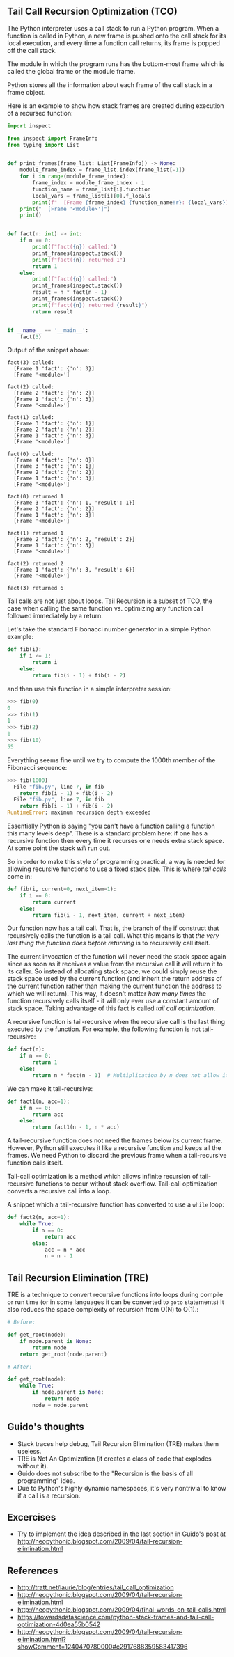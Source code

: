 ## Tail Call Recursion Optimization (TCO)

The Python interpreter uses a call stack to run a Python program. When a
function is called in Python, a new frame is pushed onto the call stack for its
local execution, and every time a function call returns, its frame is popped
off the call stack.

The module in which the program runs has the bottom-most frame which is called
the global frame or the module frame.

Python stores all the information about each frame of the call stack in a frame object.

Here is an example to show how stack frames are created during execution of a recursed
function:

```py
import inspect

from inspect import FrameInfo
from typing import List


def print_frames(frame_list: List[FrameInfo]) -> None:
    module_frame_index = frame_list.index(frame_list[-1])
    for i in range(module_frame_index):
        frame_index = module_frame_index - i
        function_name = frame_list[i].function
        local_vars = frame_list[i][0].f_locals
        print(f"  [Frame {frame_index} {function_name!r}: {local_vars}]")
    print("  [Frame '<module>']")
    print()


def fact(n: int) -> int:
    if n == 0:
        print(f"fact({n}) called:")
        print_frames(inspect.stack())
        print(f"fact({n}) returned 1")
        return 1
    else:
        print(f"fact({n}) called:")
        print_frames(inspect.stack())
        result = n * fact(n - 1)
        print_frames(inspect.stack())
        print(f"fact({n}) returned {result}")
        return result


if __name__ == '__main__':
    fact(3)
```

Output of the snippet above:

```
fact(3) called:
  [Frame 1 'fact': {'n': 3}]
  [Frame '<module>']

fact(2) called:
  [Frame 2 'fact': {'n': 2}]
  [Frame 1 'fact': {'n': 3}]
  [Frame '<module>']

fact(1) called:
  [Frame 3 'fact': {'n': 1}]
  [Frame 2 'fact': {'n': 2}]
  [Frame 1 'fact': {'n': 3}]
  [Frame '<module>']

fact(0) called:
  [Frame 4 'fact': {'n': 0}]
  [Frame 3 'fact': {'n': 1}]
  [Frame 2 'fact': {'n': 2}]
  [Frame 1 'fact': {'n': 3}]
  [Frame '<module>']

fact(0) returned 1
  [Frame 3 'fact': {'n': 1, 'result': 1}]
  [Frame 2 'fact': {'n': 2}]
  [Frame 1 'fact': {'n': 3}]
  [Frame '<module>']

fact(1) returned 1
  [Frame 2 'fact': {'n': 2, 'result': 2}]
  [Frame 1 'fact': {'n': 3}]
  [Frame '<module>']

fact(2) returned 2
  [Frame 1 'fact': {'n': 3, 'result': 6}]
  [Frame '<module>']

fact(3) returned 6
```

Tail calls are not just about loops. Tail Recursion is a subset of TCO, the
case when calling the same function vs. optimizing any function call followed
immediately by a return.


Let's take the standard Fibonacci number generator in a simple Python example:

```py
def fib(i):
    if i <= 1:
        return i
    else:
        return fib(i - 1) + fib(i - 2)
```

and then use this function in a simple interpreter session:

```py
>>> fib(0)
0
>>> fib(1)
1
>>> fib(2)
1
>>> fib(10)
55
```

Everything seems fine until we try to compute the 1000th member of the
Fibonacci sequence:

```py
>>> fib(1000)
  File "fib.py", line 7, in fib
    return fib(i - 1) + fib(i - 2)
  File "fib.py", line 7, in fib
    return fib(i - 1) + fib(i - 2)
RuntimeError: maximum recursion depth exceeded
```

Essentially Python is saying "you can't have a function calling a function this
many levels deep". There is a standard problem here: if one has a recursive
function then every time it recurses one needs extra stack space. At some point
the stack *will* run out.

So in order to make this style of programming practical, a way is needed for
allowing recursive functions to use a fixed stack size. This is where *tail
calls* come in:

```py
def fib(i, current=0, next_item=1):
    if i == 0:
        return current
    else:
        return fib(i - 1, next_item, current + next_item)
```

Our function now has a tail call. That is, the branch of the if construct that
recursively calls the function is a tail call. What this means is that *the very
last thing the function does before returning* is to recursively call itself.

The current invocation of the function will never need the stack space again
since as soon as it receives a value from the recursive call it will return it
to its caller. So instead of allocating stack space, we could simply reuse the
stack space used by the current function (and inherit the return address of the
current function rather than making the current function the address to which we
will return). This way, it doesn't matter *how many times* the function
recursively calls itself - it will only ever use a constant amount of stack
space. Taking advantage of this fact is called *tail call optimization*.

A recursive function is tail-recursive when the recursive call is the last thing
executed by the function. For example, the following function is not tail-recursive:

```py
def fact(n):
    if n == 0:
        return 1
    else:
        return n * fact(n - 1)  # Multiplication by n does not allow it to be tail-recursive.
```

We can make it tail-recursive:

```py
def fact1(n, acc=1):
    if n == 0:
        return acc
    else:
        return fact1(n - 1, n * acc) 
```

A tail-recursive function does not need the frames below its current frame. However,
Python still executes it like a recursive function and keeps all the frames. We need
Python to discard the previous frame when a tail-recursive function calls itself.

Tail-call optimization is a method which allows infinite recursion of tail-recursive
functions to occur without stack overflow. Tail-call optimization converts a recursive
call into a loop.

A snippet which a tail-recursive function has converted to use a `while` loop:

```py
def fact2(n, acc=1):
    while True:
        if n == 0:
            return acc
        else:
            acc = n * acc
            n = n - 1
 ```

## Tail Recursion Elimination (TRE)

TRE is a technique to convert recursive functions into loops during compile or
run time (or in some languages it can be converted to `goto` statements) It
also reduces the space complexity of recursion from O(N) to O(1).:

```py
# Before:

def get_root(node):
    if node.parent is None:
        return node
    return get_root(node.parent)

# After:

def get_root(node):
    while True:
        if node.parent is None:
            return node
        node = node.parent
```

## Guido's thoughts

* Stack traces help debug, Tail Recursion Elimination (TRE) makes them useless.
* TRE is Not An Optimization (it creates a class of code that explodes without
  it).
* Guido does not subscribe to the "Recursion is the basis of all programming"
  idea.
* Due to Python's highly dynamic namespaces, it's very nontrivial to know if a
  call is a recursion.

## Excercises

* Try to implement the idea described in the last section in Guido's post at http://neopythonic.blogspot.com/2009/04/tail-recursion-elimination.html

## References

* http://tratt.net/laurie/blog/entries/tail_call_optimization
* http://neopythonic.blogspot.com/2009/04/tail-recursion-elimination.html
* http://neopythonic.blogspot.com/2009/04/final-words-on-tail-calls.html
* https://towardsdatascience.com/python-stack-frames-and-tail-call-optimization-4d0ea55b0542
* http://neopythonic.blogspot.com/2009/04/tail-recursion-elimination.html?showComment=1240470780000#c2917688359583417396

